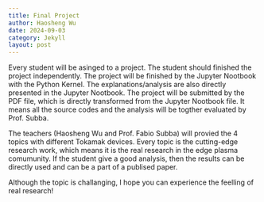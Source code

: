 ```yaml
---
title: Final Project
author: Haosheng Wu
date: 2024-09-03
category: Jekyll
layout: post
---
```


Every student will be asinged to a project. The student should finished the project independently. The project will be finished by the Jupyter Nootbook with the Python Kernel. The explanations/analysis are also directly presented in the Jupyter Nootbook. The project will be submitted by the PDF file, which is directly transformed from the Jupyter Nootbook file. It means all the source codes and the analysis will be togther evaluated by Prof. Subba. 

The teachers (Haosheng Wu and Prof. Fabio Subba) will provied the 4 topics with different Tokamak devices. Every topic is the cutting-edge research work, which means it is the real research in the edge plasma comumunity. If the student give a good analysis, then the results can be directly used and can be a part of a publised paper.

Although the topic is challanging, I hope you can experience the feelling of real research!



